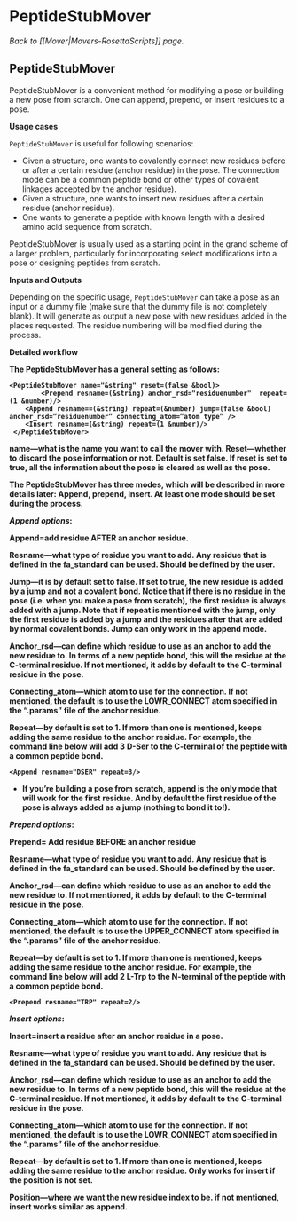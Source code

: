 # PeptideStubMover
*Back to [[Mover|Movers-RosettaScripts]] page.*
## PeptideStubMover

PeptideStubMover is a convenient method for modifying a pose or building a new pose from scratch. One can append, prepend, or insert residues to a pose.

<b>Usage cases</b>

`PeptideStubMover` is useful for following scenarios:

-	Given a structure, one wants to covalently connect new residues before or after a certain residue (anchor residue) in the pose. The connection mode can be a common peptide bond or other types of covalent linkages accepted by the anchor residue).
-	Given a structure, one wants to insert new residues after a certain residue (anchor residue).
-	One wants to generate a peptide with known length with a desired amino acid sequence from scratch.

PeptideStubMover is usually used as a starting point in the grand scheme of a larger problem, particularly for incorporating select modifications into a pose or designing peptides from scratch.

<b>Inputs and Outputs</b>

Depending on the specific usage, `PeptideStubMover` can take a pose as an input or a dummy file (make sure that the dummy file is not completely blank). It will generate as output a new pose with new residues added in the places requested. The residue numbering will be modified during the process.

<b>Detailed workflow<b>

The PeptideStubMover has a general setting as follows:

```
<PeptideStubMover name="&string" reset=(false &bool)>
        <Prepend resname=(&string) anchor_rsd="residuenumber"  repeat=(1 &number)/>
	<Append resname==(&string) repeat=(&number) jump=(false &bool)  anchor_rsd=”residuenumber” connecting_atom=”atom type” />
	<Insert resname=(&string) repeat=(1 &number)/>
 </PeptideStubMover>
```

name—what is the name you want to call the mover with. 
Reset—whether to discard the pose information or not. Default is set false. If reset is set to true, all the information about the pose is cleared as well as the pose. 

The PeptideStubMover has three modes, which will be described in more details later: Append, prepend, insert. At least one mode should be set during the process.

<i>Append options</i>:

Append=add residue AFTER an anchor residue.

Resname—what type of residue you want to add. Any residue that is defined in the fa_standard can be used. Should be defined by the user.

Jump—it is by default set to false. If set to true, the new residue is added by a jump and not a covalent bond. Notice that if there is no residue in the pose (i.e. when you make a pose from scratch), the first residue is always added with a jump. Note that if repeat is mentioned with the jump, only the first residue is added by a jump and the residues after that are added by normal covalent bonds. Jump can only work in the append mode.

Anchor_rsd—can define which residue to use as an anchor to add the new residue to. In terms of a new peptide bond, this will the residue at the C-terminal residue. If not mentioned, it adds by default to the C-terminal residue in the pose.

Connecting_atom—which atom to use for the connection. If not mentioned, the default is to use the LOWR_CONNECT atom specified in the “.params” file of the anchor residue.

Repeat—by default is set to 1. If more than one is mentioned, keeps adding the same residue to the anchor residue. For example, the command line below will add 3 D-Ser to the C-terminal of the peptide with a common peptide bond.

```
<Append resname="DSER" repeat=3/>
```

*  If you’re building a pose from scratch, append is the only mode that will work for the first residue. And by default the first residue of the pose is always added as a jump (nothing to bond it to!).

<i>Prepend options</i>:

Prepend= Add residue BEFORE an anchor residue

Resname—what type of residue you want to add. Any residue that is defined in the fa_standard can be used. Should be defined by the user.

Anchor_rsd—can define which residue to use as an anchor to add the new residue to. If not mentioned, it adds by default to the C-terminal residue in the pose.

Connecting_atom—which atom to use for the connection. If not mentioned, the default is to use the UPPER_CONNECT atom specified in the “.params” file of the anchor residue.

Repeat—by default is set to 1. If more than one is mentioned, keeps adding the same residue to the anchor residue. For example, the command line below will add 2 L-Trp to the N-terminal of the peptide with a common peptide bond.

```
<Prepend resname="TRP" repeat=2/>
```

<i>Insert options</i>:

Insert=insert a residue after an anchor residue in a pose.

Resname—what type of residue you want to add. Any residue that is defined in the fa_standard can be used. Should be defined by the user.

Anchor_rsd—can define which residue to use as an anchor to add the new residue to. In terms of a new peptide bond, this will the residue at the C-terminal residue. If not mentioned, it adds by default to the C-terminal residue in the pose.

Connecting_atom—which atom to use for the connection. If not mentioned, the default is to use the LOWR_CONNECT atom specified in the “.params” file of the anchor residue.

Repeat—by default is set to 1. If more than one is mentioned, keeps adding the same residue to the anchor residue. Only works for insert if the position is not set.

Position—where we want the new residue index to be. if not mentioned, insert works similar as append.
